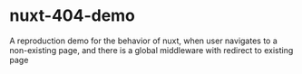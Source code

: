 # nuxt-404-demo
A reproduction demo for the behavior of nuxt, when user navigates to a non-existing page, and there is a global middleware with redirect to existing page
